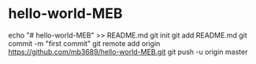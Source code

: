 # hello-world-MEB

echo "# hello-world-MEB" >> README.md
git init
git add README.md
git commit -m "first commit"
git remote add origin https://github.com/mb3689/hello-world-MEB.git
git push -u origin master
